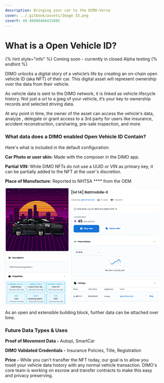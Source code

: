 ```yaml
---
description: Bringing your car to the DIMO-Verse
cover: ../.gitbook/assets/Image 33.png
coverY: 49.46996466431095
---
```


# What is a Open Vehicle ID?

{% hint style="info" %}
Coming soon - currently in closed Alpha testing&#x20;
{% endhint %}

DIMO unlocks a digital story of a vehicle’s life by creating an on-chain open vehicle ID (aka NFT) of their car. This digital asset will represent ownership over the data from their vehicle. &#x20;

As vehicle data is sent to the DIMO network, it is linked as vehicle lifecycle history. Not just a url to a jpeg of your vehicle, it’s your key to ownership records and selected driving data.

At any point in time, the owner of the asset can access the vehicle's data, analyze , delegate or grant access to a 3rd party for users like insurance, accident reconstruction, carsharing, pre-sale inspection, and more.&#x20;

### What data does a DIMO enabled Open Vehicle ID Contain?

Here's what is included in the default configuration:&#x20;

**Car Photo or user skin:** Made with the composer in the DIMO app.&#x20;

**Partial VIN:** While DIMO NFTs do not use a UUID or VIN as primary key, it can be partially added to the NFT at the user's discretion.&#x20;

**Place of Manufacture:** Reported to NHTSA **** from the OEM&#x20;

![An example NFT shown on OpenSea ](<../.gitbook/assets/image (15).png>)

As an open and extensible building block, further data can be attached over time.&#x20;

### Future Data Types & Uses&#x20;

**Proof of Movement Data -** Autopi, SmartCar&#x20;

**DIMO Validated Credentials -** Insurance Policies, Title, Registration&#x20;

**Price -** While you can't transfter the NFT today, our goal is to allow you tosell your vehicle data history with any normal vehicle transaction. DIMO's core team is working on escrow and transfer contracts to make this easy and privacy preserving.&#x20;

